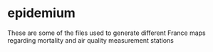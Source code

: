 # epidemium

These are some of the files used to generate different France maps regarding mortality and air quality measurement stations
